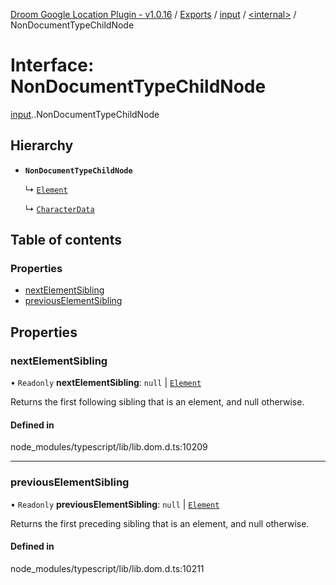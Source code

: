[Droom Google Location Plugin - v1.0.16](../README.md) / [Exports](../modules.md) / [input](../modules/input.md) / [<internal\>](../modules/input._internal_.md) / NonDocumentTypeChildNode

# Interface: NonDocumentTypeChildNode

[input](../modules/input.md).[<internal>](../modules/input._internal_.md).NonDocumentTypeChildNode

## Hierarchy

- **`NonDocumentTypeChildNode`**

  ↳ [`Element`](input._internal_.Element.md)

  ↳ [`CharacterData`](input._internal_.CharacterData.md)

## Table of contents

### Properties

- [nextElementSibling](input._internal_.NonDocumentTypeChildNode.md#nextelementsibling)
- [previousElementSibling](input._internal_.NonDocumentTypeChildNode.md#previouselementsibling)

## Properties

### nextElementSibling

• `Readonly` **nextElementSibling**: ``null`` \| [`Element`](../modules/input._internal_.md#element)

Returns the first following sibling that is an element, and null otherwise.

#### Defined in

node_modules/typescript/lib/lib.dom.d.ts:10209

___

### previousElementSibling

• `Readonly` **previousElementSibling**: ``null`` \| [`Element`](../modules/input._internal_.md#element)

Returns the first preceding sibling that is an element, and null otherwise.

#### Defined in

node_modules/typescript/lib/lib.dom.d.ts:10211

